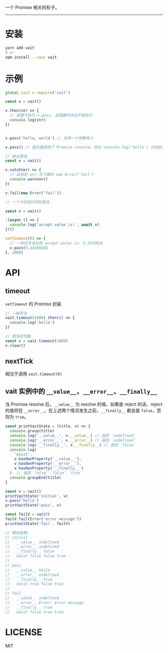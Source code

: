 
一个 Promise 相关的轮子。

------

# 安装

```bash
yarn add vait
# or
npm install --save vait
```

# 示例

```javascript
global.vait = require('vait')

const v = vait()

v.then(str => {
  // 如果不执行 v.pass, 此函数将永远不会执行
  console.log(str)
})


v.pass('hello, world') // 支持一个参数传入

v.pass() // 因为是调用了 Promise resolve，所以 console.log('hello') 只会执行一次
```

```javascript
// 抛出错误
const v = vait()

v.catch(err => {
  // 此处的 err 为下面的 new Error('fail')
  console.warn(err)
})

v.fail(new Error('fail'))
```

```javascript
// 一个卡住运行时的用法

const v = vait()

;(async () => {
  console.log('accept value is:', await v)
})()

setTimeout(() => {
  // 一秒后才会出现 accept value is: 3.1415926
  v.pass(3.1415926)
}, 1000)
```


# API

## timeout

`setTimeout` 的 Promise 封装

```javascript
// 一般写法
vait.timeout(1000).then(() => {
  console.log('hello')
})

// 取消定时器
const v = vait.timeout(1000)
v.clear()
```

## nextTick

相当于调用 `vait.timeout(0)`

## vait 实例中的 `__value__`、`__error__`、`__finally__`

当 Promise resolve 后，`__value__` 为 resolve 的值。如果是 reject 的话，reject 的值将在 `__error__`。在上述两个情况发生之前，`__finally__` 都会是 `false`，否则为 `true`。

```javascript
const printVaitState = (title, v) => {
  console.group(title)
  console.log('__value__', v.__value__) // 返回 `undefined`
  console.log('__error__', v.__error__) // 返回 `undefined`
  console.log('__finally__', v.__finally__) // 返回 `false`
  console.log(
    'exist',
    v.hasOwnProperty('__value__'),
    v.hasOwnProperty('__error__'),
    v.hasOwnProperty('__finally__')
  )  // 返回 `false` `false` `true`
  console.groupEnd(title)
}

const v = vait()
printVaitState('initial', v)
v.pass('hello')
printVaitState('pass', v)

const failV = vait()
failV.fail(Error('error message'))
printVaitState('fail', failV)

// 输出结果:
// initial
//   __value__ undefined
//   __error__ undefined
//   __finally__ false
//   exist false false true
//
// pass
//   __value__ hello
//   __error__ undefined
//   __finally__ true
//   exist true false true
//
// fail
//   __value__ undefined
//   __error__ Error: error message
//   __finally__ true
//   exist false true true
```

# LICENSE

MIT
